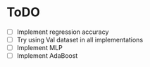 # ToDO
- [ ] Implement regression accuracy
- [ ] Try using Val dataset in all implementations
- [ ] Implement MLP
- [ ] Implement AdaBoost